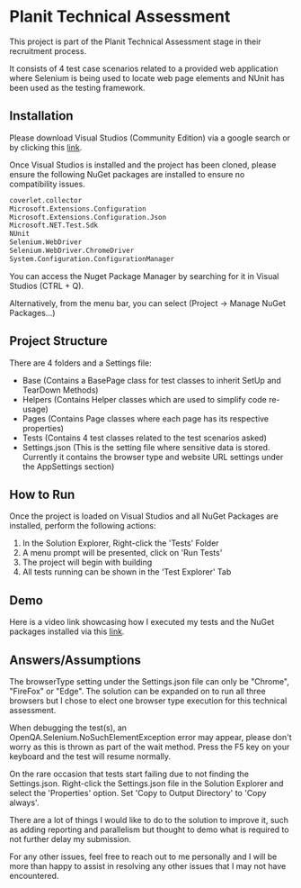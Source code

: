 # Planit Technical Assessment
This project is part of the Planit Technical Assessment stage in their recruitment process.

It consists of 4 test case scenarios related to a provided web application where Selenium is being used to locate web page elements and NUnit has been used as the testing framework.

## Installation

Please download Visual Studios (Community Edition) via a google search or by clicking this [link](https://visualstudio.microsoft.com/downloads/).

Once Visual Studios is installed and the project has been cloned, please ensure the following NuGet packages are installed to ensure no compatibility issues.

```bash
coverlet.collector
Microsoft.Extensions.Configuration
Microsoft.Extensions.Configuration.Json
Microsoft.NET.Test.Sdk
NUnit
Selenium.WebDriver
Selenium.WebDriver.ChromeDriver
System.Configuration.ConfigurationManager
```

You can access the Nuget Package Manager by searching for it in Visual Studios (CTRL + Q).

Alternatively, from the menu bar, you can select (Project -> Manage NuGet Packages...)

## Project Structure
There are 4 folders and a Settings file:
- Base (Contains a BasePage class for test classes to inherit SetUp and TearDown Methods)
- Helpers (Contains Helper classes which are used to simplify code re-usage)
- Pages (Contains Page classes where each page has its respective properties)
- Tests (Contains 4 test classes related to the test scenarios asked)
- Settings.json (This is the setting file where sensitive data is stored. Currently it contains the browser type and website URL settings under the AppSettings section)

## How to Run
Once the project is loaded on Visual Studios and all NuGet Packages are installed, perform the following actions:

1. In the Solution Explorer, Right-click the 'Tests' Folder
2. A menu prompt will be presented, click on 'Run Tests'
3. The project will begin with building
4. All tests running can be shown in the 'Test Explorer' Tab

## Demo
Here is a video link showcasing how I executed my tests and the NuGet packages installed via this [link](https://drive.google.com/file/d/1eDsRn1HOWdoapRy4JkO3xK14-Iv4efqE/view?usp=share_link).

## Answers/Assumptions
The browserType setting under the Settings.json file can only be "Chrome", "FireFox" or "Edge". The solution can be expanded on to run all three browsers but I chose to elect one browser type execution for this technical assessment.

When debugging the test(s), an OpenQA.Selenium.NoSuchElementException error may appear, please don't worry as this is thrown as part of the wait method. Press the F5 key on your keyboard and the test will resume normally.

On the rare occasion that tests start failing due to not finding the Settings.json. Right-click the Settings.json file in the Solution Explorer and select the 'Properties' option. Set 'Copy to Output Directory' to 'Copy always'.

There are a lot of things I would like to do to the solution to improve it, such as adding reporting and parallelism but thought to demo what is required to not further delay my submission.

For any other issues, feel free to reach out to me personally and I will be more than happy to assist in resolving any other issues that I may not have encountered.
